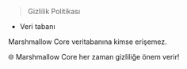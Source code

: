 > Gizlilik Politikası
- Veri tabanı

Marshmallow Core veritabanına kimse erişemez.

🌐 Marshmallow Core her zaman gizliliğe önem verir!
